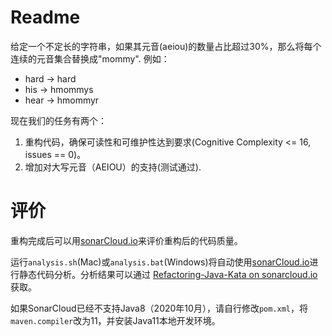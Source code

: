 # Readme

给定一个不定长的字符串，如果其元音(aeiou)的数量占比超过30%，那么将每个连续的元音集合替换成"mommy". 例如：
* hard → hard
* his → hmommys
* hear → hmommyr

现在我们的任务有两个：

1. 重构代码，确保可读性和可维护性达到要求(Cognitive Complexity <= 16, issues == 0)。
2. 增加对大写元音（AEIOU）的支持(测试通过).

# 评价
重构完成后可以用[sonarCloud.io](https://sonarcloud.io)来评价重构后的代码质量。

运行`analysis.sh`(Mac)或`analysis.bat`(Windows)将自动使用[sonarCloud.io](https://sonarcloud.io)进行静态代码分析。分析结果可以通过 [Refactoring-Java-Kata on sonarcloud.io](https://sonarcloud.io/dashboard?id=refactoring-java-kata)  获取。

如果SonarCloud已经不支持Java8（2020年10月），请自行修改`pom.xml`，将`maven.compiler`改为11，并安装Java11本地开发环境。
